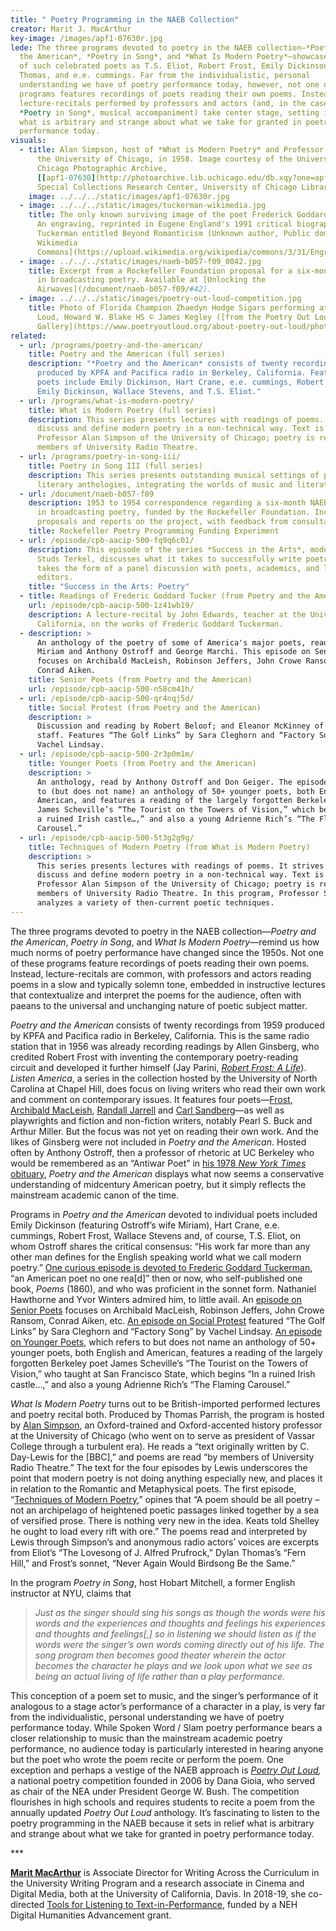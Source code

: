 ```yaml
---
title: " Poetry Programming in the NAEB Collection"
creator: Marit J. MacArthur
key-image: /images/apf1-07630r.jpg
lede: The three programs devoted to poetry in the NAEB collection—*Poetry and
  the American*, *Poetry in Song*, and *What Is Modern Poetry*—showcase the work
  of such celebrated poets as T.S. Eliot, Robert Frost, Emily Dickinson, Dylan
  Thomas, and e.e. cummings. Far from the individualistic, personal
  understanding we have of poetry performance today, however, not one of these
  programs features recordings of poets reading their own poems. Instead,
  lecture-recitals performed by professors and actors (and, in the case of
  *Poetry in Song*, musical accompaniment) take center stage, setting in relief
  what is arbitrary and strange about what we take for granted in poetry
  performance today.
visuals:
  - title: Alan Simpson, host of *What is Modern Poetry* and Professor of History at
      the University of Chicago, in 1958. Image courtesy of the University of
      Chicago Photographic Archive,
      [[apf1-07630](http://photoarchive.lib.uchicago.edu/db.xqy?one=apf1-07630.xml)],
      Special Collections Research Center, University of Chicago Library.
    image: ../../../static/images/apf1-07630r.jpg
  - image: ../../../static/images/tuckerman-wikimedia.jpg
    title: The only known surviving image of the poet Frederick Goddard Tuckerman.
      An engraving, reprinted in Eugene England's 1991 critical biography of
      Tuckerman entitled Beyond Romanticism (Unknown author, Public domain, [via
      Wikimedia
      Commons](https://upload.wikimedia.org/wikipedia/commons/3/31/Engraving_of_Frederick_Goddard_Tuckerman_from_Eugene_Englands_1991_Beyond_Romanticism.jpg))
  - image: ../../../static/images/naeb-b057-f09_0042.jpg
    title: Excerpt from a Rockefeller Foundation proposal for a six-month experiment
      in broadcasting poetry. Available at [Unlocking the
      Airwaves](/document/naeb-b057-f09/#42).
  - image: ../../../static/images/poetry-out-loud-competition.jpg
    title: Photo of Florida Champion Zhaedyn Hodge Sigars performing at Poetry Out
      Loud, Howard W. Blake HS © James Kegley ([from the Poetry Out Loud Photo
      Gallery](https://www.poetryoutloud.org/about-poetry-out-loud/photo-galleries/)).
related:
  - url: /programs/poetry-and-the-american/
    title: Poetry and the American (full series)
    description: "*Poetry and the American* consists of twenty recordings from 1959
      produced by KPFA and Pacifica radio in Berkeley, California. Featured
      poets include Emily Dickinson, Hart Crane, e.e. cummings, Robert Frost,
      Emily Dickinson, Wallace Stevens, and T.S. Eliot."
  - url: /programs/what-is-modern-poetry/
    title: What is Modern Poetry (full series)
    description: This series presents lectures with readings of poems. It strives to
      discuss and define modern poetry in a non-technical way. Text is read by
      Professor Alan Simpson of the University of Chicago; poetry is read by
      members of University Radio Theatre.
  - url: /programs/poetry-in-song-iii/
    title: Poetry in Song III (full series)
    description: This series presents outstanding musical settings of poetry and
      literary anthologies, integrating the worlds of music and literature.
  - url: /document/naeb-b057-f09
    description: 1953 to 1954 correspondence regarding a six-month NAEB experiment
      in broadcasting poetry, funded by the Rockefeller Foundation. Includes
      proposals and reports on the project, with feedback from consultants.
    title: Rockefeller Poetry Programming Funding Experiment
  - url: /episode/cpb-aacip-500-fq9q6c01/
    description: This episode of the series *Success in the Arts*, moderated by
      Studs Terkel, discusses what it takes to successfully write poetry. It
      takes the form of a panel discussion with poets, academics, and literary
      editors.
    title: "Success in the Arts: Poetry"
  - title: Readings of Frederic Goddard Tucker (from Poetry and the American)
    url: /episode/cpb-aacip-500-1z41wb19/
    description: A lecture-recital by John Edwards, teacher at the University of
      California, on the works of Frederic Goddard Tuckerman.
  - description: >
      An anthology of the poetry of some of America's major poets, read by
      Miriam and Anthony Ostroff and George Marchi. This episode on Senior Poets
      focuses on Archibald MacLeish, Robinson Jeffers, John Crowe Ransom, and
      Conrad Aiken.
    title: Senior Poets (from Poetry and the American)
    url: /episode/cpb-aacip-500-n58cm41h/
  - url: /episode/cpb-aacip-500-qr4nqj5d/
    title: Social Protest (from Poetry and the American)
    description: >
      Discussion and reading by Robert Beloof; and Eleanor McKinney of the KPFA
      staff. Features “The Golf Links” by Sara Cleghorn and “Factory Song” by
      Vachel Lindsay.
  - url: /episode/cpb-aacip-500-2r3p0m1m/
    title: Younger Poets (from Poetry and the American)
    description: >
      An anthology, read by Anthony Ostroff and Don Geiger. The episode refers
      to (but does not name) an anthology of 50+ younger poets, both English and
      American, and features a reading of the largely forgotten Berkeley poet
      James Scheville’s “The Tourist on the Towers of Vision,” which begins “In
      a ruined Irish castle…,” and also a young Adrienne Rich’s “The Flaming
      Carousel.”
  - url: /episode/cpb-aacip-500-5t3g2g9g/
    title: Techniques of Modern Poetry (from What is Modern Poetry)
    description: >
      This series presents lectures with readings of poems. It strives to
      discuss and define modern poetry in a non-technical way. Text is read by
      Professor Alan Simpson of the University of Chicago; poetry is read by
      members of University Radio Theatre. In this program, Professor Simpson
      analyzes a variety of then-current poetic techniques.
---
```

The three programs devoted to poetry in the NAEB collection—*Poetry and the American*, *Poetry in Song*, and *What Is Modern Poetry*—remind us how much norms of poetry performance have changed since the 1950s. Not one of these programs feature recordings of poets reading their own poems. Instead, lecture-recitals are common, with professors and actors reading poems in a slow and typically solemn tone, embedded in instructive lectures that contextualize and interpret the poems for the audience, often with paeans to the universal and unchanging nature of poetic subject matter.

*Poetry and the American* consists of twenty recordings from 1959 produced by KPFA and Pacifica radio in Berkeley, California. This is the same radio station that in 1956 was already recording readings by Allen Ginsberg, who credited Robert Frost with inventing the contemporary poetry-reading circuit and developed it further himself (Jay Parini, *[Robert Frost: A Life](https://us.macmillan.com/books/9780805063417)*). *Listen America*, a series in the collection hosted by the University of North Carolina at Chapel Hill, does focus on living writers who read their own work and comment on contemporary issues. It features four poets—[Frost](/episode/cpb-aacip-500-5q4rp63g/), [Archibald MacLeish](/episode/cpb-aacip-500-2r3p0m2v/), [Randall Jarrell](/episode/cpb-aacip-500-m03xxp4d/) and [Carl Sandberg](/episode/cpb-aacip-500-k649td1h/)—as well as playwrights and fiction and non-fiction writers, notably Pearl S. Buck and Arthur Miller. But the focus was not yet on reading their own work. And the likes of Ginsberg were not included in *Poetry and the American*. Hosted often by Anthony Ostroff, then a professor of rhetoric at UC Berkeley who would be remembered as an “Antiwar Poet” in [his 1978 *New York Times* obituary](https://www.nytimes.com/1978/04/13/archives/anthony-ostroff-54-antiwar-poet-reversed-order-of-careers.html), *Poetry and the American* displays what now seems a conservative understanding of midcentury American poetry, but it simply reflects the mainstream academic canon of the time.

Programs in *Poetry and the American* devoted to individual poets included Emily Dickinson (featuring Ostroff’s wife Miriam), Hart Crane, e.e. cummings, Robert Frost, Wallace Stevens and, of course, T.S. Eliot, on whom Ostroff shares the critical consensus: “His work far more than any other man defines for the English speaking world what we call modern poetry.” [One curious episode is devoted to Frederic Goddard Tuckerman](/episode/cpb-aacip-500-1z41wb19/), “an American poet no one rea\[d]” then or now, who self-published one book, *Poems* (1860), and who was proficient in the sonnet form. Nathaniel Hawthorne and Yvor Winters admired him, to little avail. An [episode on Senior Poets](/episode/cpb-aacip-500-n58cm41h/) focuses on Archibald MacLeish, Robinson Jeffers, John Crowe Ransom, Conrad Aiken, etc. [An episode on Social Protest](/episode/cpb-aacip-500-qr4nqj5d/) featured “The Golf Links” by Sara Cleghorn and “Factory Song” by Vachel Lindsay. [An episode on Younger Poets](/episode/cpb-aacip-500-2r3p0m1m/), which refers to but does not name an anthology of 50+ younger poets, both English and American, features a reading of the largely forgotten Berkeley poet James Scheville’s “The Tourist on the Towers of Vision,” who taught at San Francisco State, which begins “In a ruined Irish castle…,” and also a young Adrienne Rich’s “The Flaming Carousel.”

*What Is Modern Poetry* turns out to be British-imported performed lectures and poetry recital both. Produced by Thomas Parrish, the program is hosted by [Alan Simpson](https://www.nytimes.com/1998/05/08/nyregion/alan-simpson-85-president-of-vassar-in-transition-dies.html), an Oxford-trained and Oxford-accented history professor at the University of Chicago (who went on to serve as president of Vassar College through a turbulent era). He reads a “text originally written by C. Day-Lewis for the \[BBC],” and poems are read “by members of University Radio Theatre.” The text for the four episodes by Lewis underscores the point that modern poetry is not doing anything especially new, and places it in relation to the Romantic and Metaphysical poets. The first episode, “[Techniques of Modern Poetry](/episode/cpb-aacip-500-5t3g2g9g/),” opines that “A poem should be all poetry – not an archipelago of heightened poetic passages linked together by a sea of versified prose. There is nothing very new in the idea. Keats told Shelley he ought to load every rift with ore.” The poems read and interpreted by Lewis through Simpson’s and anonymous radio actors’ voices are excerpts from Eliot’s “The Lovesong of J. Alfred Prufrock,” Dylan Thomas’s “Fern Hill,” and Frost’s sonnet, “Never Again Would Birdsong Be the Same.”

In the program *Poetry in Song*, host Hobart Mitchell, a former English instructor at NYU, claims that

> *Just as the singer should sing his songs as though the words were his words and the experiences and thoughts and feelings his experiences and thoughts and feelings\[,] so in listening we should listen as if the words were the singer’s own words coming directly out of his life. The song program then becomes good theater wherein the actor becomes the character he plays and we look upon what we see as being an actual living of life rather than a play performance.*

This conception of a poem set to music, and the singer’s performance of it analogous to a stage actor’s performance of a character in a play, is very far from the individualistic, personal understanding we have of poetry performance today. While Spoken Word / Slam poetry performance bears a closer relationship to music than the mainstream academic poetry performance, no audience today is particularly interested in hearing anyone but the poet who wrote the poem recite or perform the poem. One exception and perhaps a vestige of the NAEB approach is *[Poetry Out Loud](https://www.poetryoutloud.org/),* a national poetry competition founded in 2006 by Dana Gioia, who served as chair of the NEA under President George W. Bush. The competition flourishes in high schools and requires students to recite a poem from the annually updated *Poetry Out Loud* anthology. It’s fascinating to listen to the poetry programming in the NAEB because it sets in relief what is arbitrary and strange about what we take for granted in poetry performance today.

\*\**

**[Marit MacArthur](https://arts.ucdavis.edu/research/marit-j-macarthur)** is Associate Director for Writing Across the Curriculum in the University Writing Program and a research associate in Cinema and Digital Media, both at the University of California, Davis. In 2018-19, she co-directed [Tools for Listening to Text-in-Performance](https://textinperformance.soc.northwestern.edu/), funded by a NEH Digital Humanities Advancement grant.